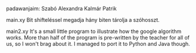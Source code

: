 padawanjaim: Szabó Alexandra Kalmár Patrik

main.xy
    Bit shifteléssel megadja hány biten tárolja a szóhosszt.

main2.xy
    It's a small little program to illustrate how the google algorithm works.
    More than half of the program is pre-written by the teacher for all of us, so I won't brag about it.
    I managed to port it to Python and Java though.
